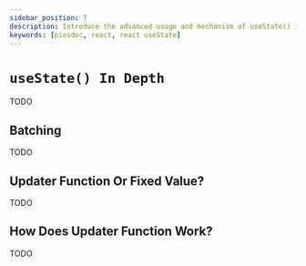 ```yaml
---
sidebar_position: 7
description: Introduce the advanced usage and mechanism of useState() in React.
keywords: [piesdoc, react, react useState]
---
```


# `useState() In Depth`

TODO

## Batching

TODO

## Updater Function Or Fixed Value?

TODO

## How Does Updater Function Work?

TODO